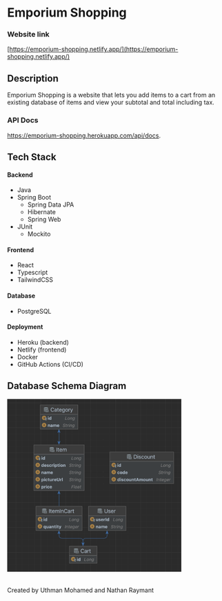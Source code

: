 # Emporium Shopping

### Website link
[https://emporium-shopping.netlify.app/](https://emporium-shopping.netlify.app/)

## Description

Emporium Shopping is a website that lets you add items to a cart from an existing database of items
and view your subtotal and total including tax.

### API Docs
https://emporium-shopping.herokuapp.com/api/docs.

## Tech Stack

#### Backend
- Java
- Spring Boot
  - Spring Data JPA
  - Hibernate
  - Spring Web
- JUnit
  - Mockito

#### Frontend
- React
- Typescript
- TailwindCSS

#### Database
- PostgreSQL

#### Deployment
- Heroku (backend)
- Netlify (frontend)
- Docker
- GitHub Actions (CI/CD)

## Database Schema Diagram

<img alt="Database Schema Diagram" height="400" src="images/DatabaseDiagram.png"/>


<br />
<br />

Created by Uthman Mohamed and Nathan Raymant